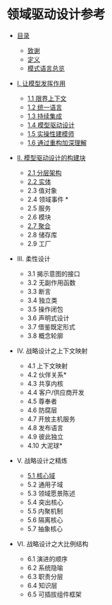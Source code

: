 # 领域驱动设计参考

- [目录](README.md)
  - [致谢](cn_0.1_acknowledgement.md)  
  - [定义](cn_0.2_definitions.md)  
  - [模式语言总览](cn_0.3_pattern_language_overview.md)  

- [I. 让模型发挥作用](cn_1.0_putting_the_model_to_work.md)
  - [1.1 限界上下文](cn_1.1_bounted_context.md)
  - [1.2 统一语言](cn_1.2_ubiquitous_language.md)
  - [1.3 持续集成](cn_1.3_continuous_integration.md)
  - [1.4 模型驱动设计](cn_1.4_model_driven_design.md)
  - [1.5 实操性建模师](cn_1.5_hands_on_modlers.md)
  - [1.6 通过重构加深理解](cn_1.6_refactoring_toward_deeper_insight.md)

- [II. 模型驱动设计的构建块](cn_2.0_building_blocks_of_a_model_driven_design.md)  
  - [2.1 分层架构](cn_2.1_layered_architecture.md)  
  - [2.2 实体](cn_2.2_entities.md)
  - 2.3 值对象
  - 2.4 领域事件 *  
  - 2.5 服务  
  - 2.6 模块  
  - [2.7 聚合](cn_2.7_aggregate.md)  
  - 2.8 储存库  
  - 2.9 工厂  

- III. 柔性设计  
  - 3.1 揭示意图的接口  
  - 3.2 无副作用函数  
  - 3.3 断言  
  - 3.4 独立类  
  - 3.5 操作闭包  
  - 3.6 声明式设计  
  - 3.7 借鉴既定形式  
  - 3.8 概念轮廓  

- IV. 战略设计之上下文映射

  - 4.1 上下文映射  
  - 4.2 伙伴关系*  
  - 4.3 共享内核  
  - 4.4 客户/供应商开发  
  - 4.5 尊奉者
  - 4.6 防腐层
  - 4.7 开放主机服务
  - 4.8 发布语言  
  - 4.9 彼此独立  
  - 4.10 大泥球*  

- V. 战略设计之精炼

  - [5.1 核心域](cn_5.1_core_domain.md)
  - 5.2 通用子域  
  - 5.3 领域愿景陈述  
  - 5.4 突出核心
  - 5.5 内聚机制
  - 5.6 隔离核心  
  - 5.7 抽象核心  

- VI. 战略设计之大比例结构

  - 6.1 演进的顺序  
  - 6.2 系统隐喻  
  - 6.3 职责分层  
  - 6.4 知识层  
  - 6.5 可插拔组件框架  
